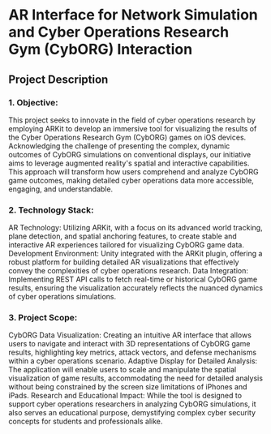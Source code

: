 # AR Interface for Network Simulation and Cyber Operations Research Gym (CybORG) Interaction

## Project Description

### 1. Objective:
This project seeks to innovate in the field of cyber operations research by employing ARKit to develop an immersive tool for visualizing the results of the Cyber Operations Research Gym (CybORG) games on iOS devices. Acknowledging the challenge of presenting the complex, dynamic outcomes of CybORG simulations on conventional displays, our initiative aims to leverage augmented reality's spatial and interactive capabilities. This approach will transform how users comprehend and analyze CybORG game outcomes, making detailed cyber operations data more accessible, engaging, and understandable.

### 2. Technology Stack:
AR Technology: Utilizing ARKit, with a focus on its advanced world tracking, plane detection, and spatial anchoring features, to create stable and interactive AR experiences tailored for visualizing CybORG game data.
Development Environment: Unity integrated with the ARKit plugin, offering a robust platform for building detailed AR visualizations that effectively convey the complexities of cyber operations research.
Data Integration: Implementing REST API calls to fetch real-time or historical CybORG game results, ensuring the visualization accurately reflects the nuanced dynamics of cyber operations simulations.

### 3. Project Scope:
CybORG Data Visualization: Creating an intuitive AR interface that allows users to navigate and interact with 3D representations of CybORG game results, highlighting key metrics, attack vectors, and defense mechanisms within a cyber operations scenario.
Adaptive Display for Detailed Analysis: The application will enable users to scale and manipulate the spatial visualization of game results, accommodating the need for detailed analysis without being constrained by the screen size limitations of iPhones and iPads.
Research and Educational Impact: While the tool is designed to support cyber operations researchers in analyzing CybORG simulations, it also serves an educational purpose, demystifying complex cyber security concepts for students and professionals alike.
